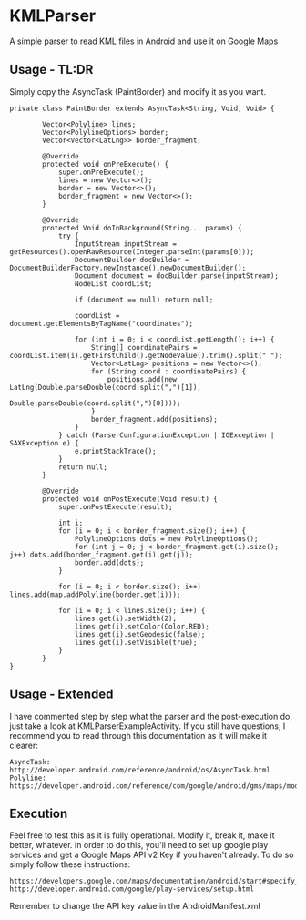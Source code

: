 # KMLParser
A simple parser to read KML files in Android and use it on Google Maps


## Usage - TL:DR
Simply copy the AsyncTask (PaintBorder) and modify it as you want. 

```
private class PaintBorder extends AsyncTask<String, Void, Void> {

        Vector<Polyline> lines;
        Vector<PolylineOptions> border;
        Vector<Vector<LatLng>> border_fragment;

        @Override
        protected void onPreExecute() {
            super.onPreExecute();
            lines = new Vector<>();
            border = new Vector<>();
            border_fragment = new Vector<>();
        }

        @Override
        protected Void doInBackground(String... params) {
            try {
                InputStream inputStream = getResources().openRawResource(Integer.parseInt(params[0]));
                DocumentBuilder docBuilder = DocumentBuilderFactory.newInstance().newDocumentBuilder();
                Document document = docBuilder.parse(inputStream);
                NodeList coordList;

                if (document == null) return null;

                coordList = document.getElementsByTagName("coordinates");

                for (int i = 0; i < coordList.getLength(); i++) {
                    String[] coordinatePairs = coordList.item(i).getFirstChild().getNodeValue().trim().split(" ");
                    Vector<LatLng> positions = new Vector<>();
                    for (String coord : coordinatePairs) {
                        positions.add(new LatLng(Double.parseDouble(coord.split(",")[1]), 
                                                 Double.parseDouble(coord.split(",")[0])));
                    }
                    border_fragment.add(positions);
                }
            } catch (ParserConfigurationException | IOException | SAXException e) {
                e.printStackTrace();
            }
            return null;
        }

        @Override
        protected void onPostExecute(Void result) {
            super.onPostExecute(result);

            int i;
            for (i = 0; i < border_fragment.size(); i++) {
                PolylineOptions dots = new PolylineOptions();
                for (int j = 0; j < border_fragment.get(i).size(); j++) dots.add(border_fragment.get(i).get(j));
                border.add(dots);
            }

            for (i = 0; i < border.size(); i++) lines.add(map.addPolyline(border.get(i)));

            for (i = 0; i < lines.size(); i++) {
                lines.get(i).setWidth(2);
                lines.get(i).setColor(Color.RED);
                lines.get(i).setGeodesic(false);
                lines.get(i).setVisible(true);
            }
        }
}
```

## Usage - Extended
I have commented step by step what the parser and the post-execution do, just take a look at KMLParserExampleActivity.
If you still have questions, I recommend you to read through this documentation as it will make it clearer:
```
AsyncTask:      http://developer.android.com/reference/android/os/AsyncTask.html
Polyline:       https://developer.android.com/reference/com/google/android/gms/maps/model/Polyline.html
```

## Execution
Feel free to test this as it is fully operational. Modify it, break it, make it better, whatever. In order to do this, you'll need to set up google play services and get a Google Maps API v2 Key if you haven't already. To do so simply follow these instructions:
```
https://developers.google.com/maps/documentation/android/start#specify_app_settings_in_the_application_manifest
http://developer.android.com/google/play-services/setup.html
```
Remember to change the API key value in the AndroidManifest.xml
